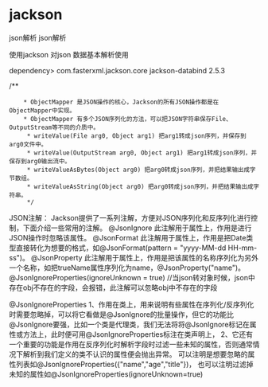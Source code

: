 # jackson
json解析
json解析

使用jackson 对json 数据基本解析使用

dependency>
    <groupId>com.fasterxml.jackson.core</groupId>
    <artifactId>jackson-databind</artifactId>
    <version>2.5.3</version>
</dependency>

/**
         
        * ObjectMapper 是JSON操作的核心，Jackson的所有JSON操作都是在ObjectMapper中实现。
        * ObjectMapper 有多个JSON序列化的方法，可以把JSON字符串保存File、OutputStream等不同的介质中。
         * writeValue(File arg0, Object arg1) 把arg1转成json序列，并保存到arg0文件中。
         * writeValue(OutputStream arg0, Object arg1) 把arg1转成json序列，并保存到arg0输出流中。
         * writeValueAsBytes(Object arg0) 把arg0转成json序列，并把结果输出成字节数组。
         * writeValueAsString(Object arg0) 把arg0转成json序列，并把结果输出成字符串。
         */

JSON注解：
Jackson提供了一系列注解，方便对JSON序列化和反序列化进行控制，下面介绍一些常用的注解。
@JsonIgnore 此注解用于属性上，作用是进行JSON操作时忽略该属性。
@JsonFormat 此注解用于属性上，作用是把Date类型直接转化为想要的格式，如@JsonFormat(pattern = "yyyy-MM-dd HH-mm-ss")。
@JsonProperty 此注解用于属性上，作用是把该属性的名称序列化为另外一个名称，如把trueName属性序列化为name，@JsonProperty("name")。
@JsonIgnoreProperties(ignoreUnknown = true)  //当json转对象时候，json中存在obj不存在的字段，会报错，此注解可以忽略obj中不存在的字段

@JsonIgnoreProperties
1、作用在类上，用来说明有些属性在序列化/反序列化时需要忽略掉，可以将它看做是@JsonIgnore的批量操作，但它的功能比@JsonIgnore要强，比如一个类是代理类，我们无法将将@JsonIgnore标记在属性或方法上，此时便可用@JsonIgnoreProperties标注在类声明上，
2、它还有一个重要的功能是作用在反序列化时解析字段时过滤一些未知的属性，否则通常情况下解析到我们定义的类不认识的属性便会抛出异常。
可以注明是想要忽略的属性列表如@JsonIgnoreProperties({"name","age","title"})，
也可以注明过滤掉未知的属性如@JsonIgnoreProperties(ignoreUnknown=true)
